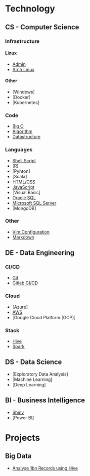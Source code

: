 # Technology

## CS - Computer Science

### Infrastructure

#### Linux

* [Admin](pages/cs/linux.html)
* [Arch Linux](pages/cs/archlinux.html)
 
#### Other

* [Windows]
* [Docker]
* [Kubernetes]

### Code

* [Big O](pages/cs/bigo.html)
* [Algorithm](pages/cs/algorithm.html)
* [Datastructure](pages/cs/datastructure.html)

### Languages

* [Shell Script](pages/cs/shellscript.md)
* [R]
* [Pyhton]
* [Scala]
* [HTML/CSS](pages/cs/html.md)
* [JavaScript](pages/cs/js.md)
* [Visual Basic]
* [Oracle SQL](pages/cs/oraclesql.md)
* [Microsoft SQL Server](pages/cs/mssql.md)
* [MongoDB]

### Other

* [Vim Configuration](pages/cs/vim.md)
* [Markdown](pages/cs/md.md)

## DE - Data Engineering

### CI/CD
* [Git](pages/de/git.md)
* [Gitlab CI/CD](pages/de/gitlab_cicd.md)

### Cloud
* [Azure]
* [AWS](pages/de/aws.md)
* [Google Cloud Platform (GCP)]

### Stack
* [Hive](pages/de/hive.md)
* [Spark](pages/de/spark.md)

## DS - Data Science

* [Exploratory Data Analysis]
* [Machine Learning]
* [Deep Learning]

## BI - Business Intelligence

* [Shiny](pages/bi/shiny.md)
* [Power BI]

# Projects

## Big Data
* [Analyse 1bn Records using Hive](pages/projects/analyse_1b_records_hive.md)
